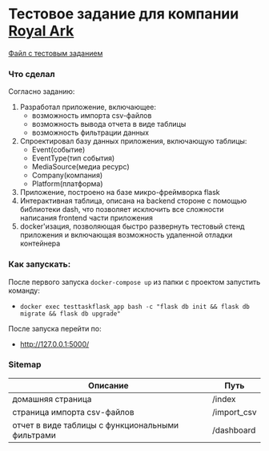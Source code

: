 # Тестовое задание для компании  [Royal Ark](https://royalarkgames.com/)
[Файл с тестовым заданием](https://github.com/evergreenacorn/RA_TEST_TASK_flask-pandas-dash-pg-docker/blob/master/app/task_data/Тестовое%20задание%20Python%20developer.pdf)

### Что сделал
Согласно заданию:
1. Разработал приложение, включающее:
   - возможность импорта csv-файлов
   - возможность вывода отчета в виде таблицы
   - возможность фильтрации данных
2. Спроектировал базу данных приложения, включающую таблицы:
   - Event(событие)
   - EventType(тип события)
   - MediaSource(медиа ресурс)
   - Company(компания)
   - Platform(платформа)
3. Приложение, построено на базе микро-фреймворка flask
4. Интерактивная таблица, описана на backend стороне с помощью библиотеки dash, что позволяет исключить все сложности написания frontend части приложения
5. docker'изация, позволяющая быстро развернуть тестовый стенд приложения и включающая возможность удаленной отладки контейнера

### Как запускать:
После первого запуска `docker-compose up` из папки с проектом запустить команду:
- ```docker exec testtaskflask_app bash -c "flask db init && flask db migrate && flask db upgrade"```

После запуска перейти по:
- http://127.0.0.1:5000/

### Sitemap
|Описание|Путь|
|---|---|
|домашняя страница|/index|
|страница импорта csv-файлов|/import_csv|
|отчет в виде таблицы с функциональными фильтрами|/dashboard|
